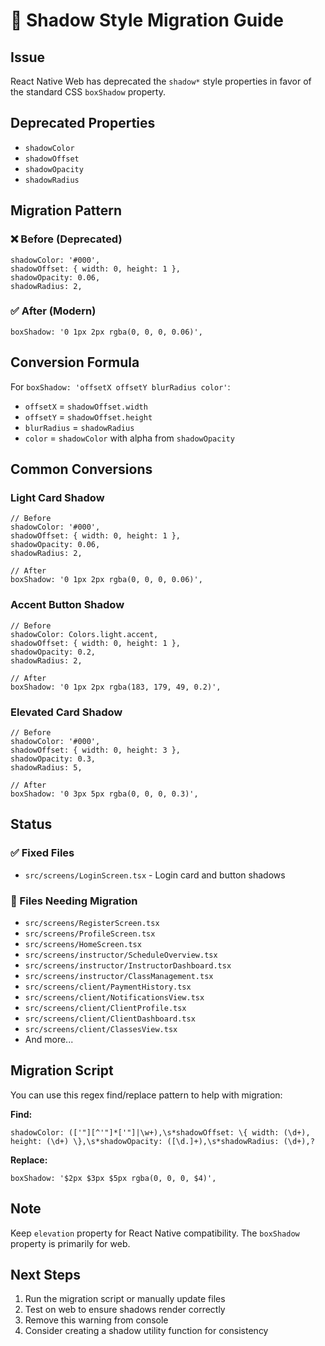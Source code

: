 # 🔧 Shadow Style Migration Guide

## Issue
React Native Web has deprecated the `shadow*` style properties in favor of the standard CSS `boxShadow` property.

## Deprecated Properties
- `shadowColor`
- `shadowOffset`
- `shadowOpacity`  
- `shadowRadius`

## Migration Pattern

### ❌ Before (Deprecated)
```tsx
shadowColor: '#000',
shadowOffset: { width: 0, height: 1 },
shadowOpacity: 0.06,
shadowRadius: 2,
```

### ✅ After (Modern)
```tsx
boxShadow: '0 1px 2px rgba(0, 0, 0, 0.06)',
```

## Conversion Formula

For `boxShadow: 'offsetX offsetY blurRadius color'`:
- `offsetX` = `shadowOffset.width`
- `offsetY` = `shadowOffset.height`
- `blurRadius` = `shadowRadius`
- `color` = `shadowColor` with alpha from `shadowOpacity`

## Common Conversions

### Light Card Shadow
```tsx
// Before
shadowColor: '#000',
shadowOffset: { width: 0, height: 1 },
shadowOpacity: 0.06,
shadowRadius: 2,

// After
boxShadow: '0 1px 2px rgba(0, 0, 0, 0.06)',
```

### Accent Button Shadow
```tsx
// Before
shadowColor: Colors.light.accent,
shadowOffset: { width: 0, height: 1 },
shadowOpacity: 0.2,
shadowRadius: 2,

// After
boxShadow: '0 1px 2px rgba(183, 179, 49, 0.2)',
```

### Elevated Card Shadow
```tsx
// Before
shadowColor: '#000',
shadowOffset: { width: 0, height: 3 },
shadowOpacity: 0.3,
shadowRadius: 5,

// After
boxShadow: '0 3px 5px rgba(0, 0, 0, 0.3)',
```

## Status

### ✅ Fixed Files
- `src/screens/LoginScreen.tsx` - Login card and button shadows

### 🔄 Files Needing Migration
- `src/screens/RegisterScreen.tsx`
- `src/screens/ProfileScreen.tsx`
- `src/screens/HomeScreen.tsx`
- `src/screens/instructor/ScheduleOverview.tsx`
- `src/screens/instructor/InstructorDashboard.tsx`
- `src/screens/instructor/ClassManagement.tsx`
- `src/screens/client/PaymentHistory.tsx`
- `src/screens/client/NotificationsView.tsx`
- `src/screens/client/ClientProfile.tsx`
- `src/screens/client/ClientDashboard.tsx`
- `src/screens/client/ClassesView.tsx`
- And more...

## Migration Script

You can use this regex find/replace pattern to help with migration:

**Find:**
```regex
shadowColor: (['"][^'"]*['"]|\w+),\s*shadowOffset: \{ width: (\d+), height: (\d+) \},\s*shadowOpacity: ([\d.]+),\s*shadowRadius: (\d+),?
```

**Replace:**
```
boxShadow: '$2px $3px $5px rgba(0, 0, 0, $4)',
```

## Note
Keep `elevation` property for React Native compatibility. The `boxShadow` property is primarily for web.

## Next Steps
1. Run the migration script or manually update files
2. Test on web to ensure shadows render correctly
3. Remove this warning from console
4. Consider creating a shadow utility function for consistency 